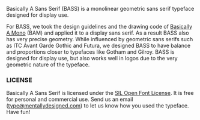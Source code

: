 Basically A Sans Serif (BASS) is a monolinear geometric sans serif typeface designed for display use.

For BASS, we took the design guidelines and the drawing code of [Basically A Mono][2] (BAM) and applied it to a display sans serif. As a result BASS also has very precise geometry.
While influenced by geometric sans serifs such as ITC Avant Garde Gothic and Futura, we designed BASS to have balance and proportions closer to typefaces like Gotham and Gilroy.
BASS is designed for display use, but also works well in logos due to the very geometric nature of the typeface.

### LICENSE
Basically A Sans Serif is licensed under the [SIL Open Font License][1]. It is free for personal and commercial use. Send us an email (type@mentallydesigned.com) to let us know how you used the typeface. Have fun!

[1]: downloads/License.txt
[2]: ../bam/index.html